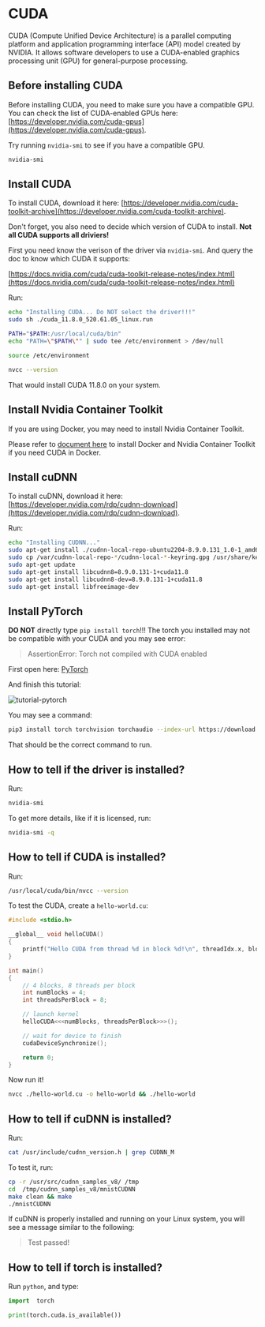 # CUDA

CUDA (Compute Unified Device Architecture) is a parallel computing platform and application programming interface (API) model created by NVIDIA. It allows software developers to use a CUDA-enabled graphics processing unit (GPU) for general-purpose processing.

## Before installing CUDA

Before installing CUDA, you need to make sure you have a compatible GPU. You can check the list of CUDA-enabled GPUs here: [https://developer.nvidia.com/cuda-gpus](https://developer.nvidia.com/cuda-gpus).

Try running `nvidia-smi` to see if you have a compatible GPU.

```bash
nvidia-smi
```

## Install CUDA

To install CUDA, download it here: [https://developer.nvidia.com/cuda-toolkit-archive](https://developer.nvidia.com/cuda-toolkit-archive).

Don't forget, you also need to decide which version of CUDA to install. **Not all CUDA supports all driviers!**

First you need know the verison of the driver via `nvidia-smi`. And query the doc to know which CUDA it supports:

[https://docs.nvidia.com/cuda/cuda-toolkit-release-notes/index.html](https://docs.nvidia.com/cuda/cuda-toolkit-release-notes/index.html)

Run:

```bash
echo "Installing CUDA... Do NOT select the driver!!!"
sudo sh ./cuda_11.8.0_520.61.05_linux.run

PATH="$PATH:/usr/local/cuda/bin"
echo "PATH=\"$PATH\"" | sudo tee /etc/environment > /dev/null

source /etc/environment

nvcc --version
```

That would install CUDA 11.8.0 on your system.

## Install Nvidia Container Toolkit

If you are using Docker, you may need to install Nvidia Container Toolkit.

Please refer to [document here](../Docker/Docker.md) to install Docker and Nvidia Container Toolkit if you need CUDA in Docker.

## Install cuDNN

To install cuDNN, download it here: [https://developer.nvidia.com/rdp/cudnn-download](https://developer.nvidia.com/rdp/cudnn-download).

Run:

```bash
echo "Installing CUDNN..."
sudo apt-get install ./cudnn-local-repo-ubuntu2204-8.9.0.131_1.0-1_amd64_cuda11.deb -y
sudo cp /var/cudnn-local-repo-*/cudnn-local-*-keyring.gpg /usr/share/keyrings/
sudo apt-get update
sudo apt-get install libcudnn8=8.9.0.131-1+cuda11.8
sudo apt-get install libcudnn8-dev=8.9.0.131-1+cuda11.8
sudo apt-get install libfreeimage-dev
```

## Install PyTorch

**DO NOT** directly type `pip install torch`!!! The torch you installed may not be compatible with your CUDA and you may see error:

> AssertionError: Torch not compiled with CUDA enabled

First open here: [PyTorch](https://pytorch.org/get-started/locally/)

And finish this tutorial:

![tutorial-pytorch](https://anduin.aiursoft.com/image/img-42995c63-588b-408b-9053-1c1df8ecabc8.png)

You may see a command:

```bash
pip3 install torch torchvision torchaudio --index-url https://download.pytorch.org/whl/cu118
```

That should be the correct command to run.

## How to tell if the driver is installed?

Run:

```bash
nvidia-smi
```

To get more details, like if it is licensed, run:

```bash
nvidia-smi -q
```

## How to tell if CUDA is installed?

Run:

```bash
/usr/local/cuda/bin/nvcc --version
```

To test the CUDA, create a `hello-world.cu`:

```c
#include <stdio.h>

__global__ void helloCUDA()
{
    printf("Hello CUDA from thread %d in block %d!\n", threadIdx.x, blockIdx.x);
}

int main()
{
    // 4 blocks, 8 threads per block
    int numBlocks = 4;
    int threadsPerBlock = 8;

    // launch kernel
    helloCUDA<<<numBlocks, threadsPerBlock>>>();

    // wait for device to finish
    cudaDeviceSynchronize();

    return 0;
}
```

Now run it!

```bash
nvcc ./hello-world.cu -o hello-world && ./hello-world
```

## How to tell if cuDNN is installed?

Run:

```bash
cat /usr/include/cudnn_version.h | grep CUDNN_M
```

To test it, run:

```bash
cp -r /usr/src/cudnn_samples_v8/ /tmp
cd  /tmp/cudnn_samples_v8/mnistCUDNN
make clean && make
./mnistCUDNN
```

If cuDNN is properly installed and running on your Linux system, you will see a message similar to the following:

>Test passed!

## How to tell if torch is installed?

Run `python`, and type:

```python
import  torch

print(torch.cuda.is_available())
```
